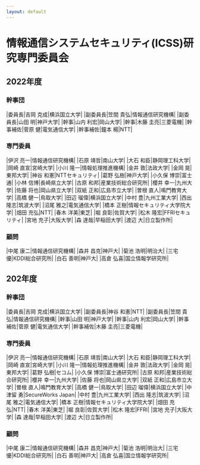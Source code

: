 ```yaml
---
layout: default
---
```


# 情報通信システムセキュリティ(ICSS)研究専門委員会

## 2022年度

### 幹事団

|委員長|吉岡 克成|横浜国立大学|
|副委員長|笠間 貴弘|情報通信研究機構|
|副委員長|山田 明|神戸大学|
|幹事|山内 利宏|岡山大学|
|幹事|木藤 圭亮|三菱電機|
|幹事補佐|菅原 健|電気通信大学|
|幹事補佐|鐘本 楊|NTT|

### 専門委員

|伊沢 亮一|情報通信研究機構|
|石原 靖哲|南山大学|
|大石 和臣|静岡理工科大学|
|岡崎 直宣|宮崎大学|
|小川 隆一|情報処理推進機構|
|金井 敦|法政大学|
|金岡 晃|東邦大学|
|神谷 和憲|NTTセキュリティ|
|葛野 弘樹|神戸大学|
|小久保 博崇|富士通|
|小林 信博|長崎県立大学|
|古原 和邦|産業技術総合研究所|
|櫻井 幸一|九州大学|
|佐藤 将也|岡山県立大学|
|双紙 正和|広島市立大学|
|曽根 直人|鳴門教育大学|
|高橋 健一|鳥取大学|
|田辺 瑠偉|横浜国立大学|
|中村 豊|九州工業大学|
|西出 隆志|筑波大学|
|沼尾 雅之|電気通信大学|
|橋本 正樹|情報セキュリティ大学院大学|
|畑田 充弘|NTT|
|春木 洋美|東芝|
|堀 良彰|佐賀大学|
|松木 隆宏|FFRIセキュリティ|
|宮地 充子|大阪大学|
|森 達哉|早稲田大学|
|渡辺 大|日立製作所|

### 顧問

|中尾 康二|情報通信研究機構|
|森井 昌克|神戸大|
|菊池 浩明|明治大|
|三宅 優|KDDI総合研究所|
|白石 善明|神戸大|
|高倉 弘喜|国立情報学研究所|


## 202年度

### 幹事団

|委員長|吉岡 克成|横浜国立大学|
|副委員長|神谷 和憲|NTT|
|副委員長|笠間 貴弘|情報通信研究機構|
|幹事|山田 明|神戸大学|
|幹事|山内 利宏|岡山大学|
|幹事補佐|菅原 健|電気通信大学|
|幹事補佐|木藤 圭亮|三菱電機|

### 専門委員

|伊沢 亮一|情報通信研究機構|
|石原 靖哲|南山大学|
|大石 和臣|静岡理工科大学|
|岡崎 直宣|宮崎大学|
|小川 隆一|情報処理推進機構|
|金井 敦|法政大学|
|金岡 晃|東邦大学|
|葛野 弘樹|セコム|
|小久保 博崇|富士通研究所|
|古原 和邦|産業技術総合研究所|
|櫻井 幸一|九州大学|
|佐藤 将也|岡山県立大学|
|双紙 正和|広島市立大学|
|曽根 直人|鳴門教育大学|
|高橋 健一|鳥取大学|
|田辺 瑠偉|横浜国立大学|
|中津留 勇|SecureWorks Japan|
|中村 豊|九州工業大学|
|西出 隆志|筑波大学|
|沼尾 雅之|電気通信大学|
|橋本 正樹|情報セキュリティ大学院大学|
|畑田 充弘|NTT|
|春木 洋美|東芝|
|堀 良彰|佐賀大学|
|松木 隆宏|FFRI|
|宮地 充子|大阪大学|
|森 達哉|早稲田大学|
|渡辺 大|日立製作所|

### 顧問

|中尾 康二|情報通信研究機構|
|森井 昌克|神戸大|
|菊池 浩明|明治大|
|三宅 優|KDDI総合研究所|
|白石 善明|神戸大|
|高倉 弘喜|国立情報学研究所|

